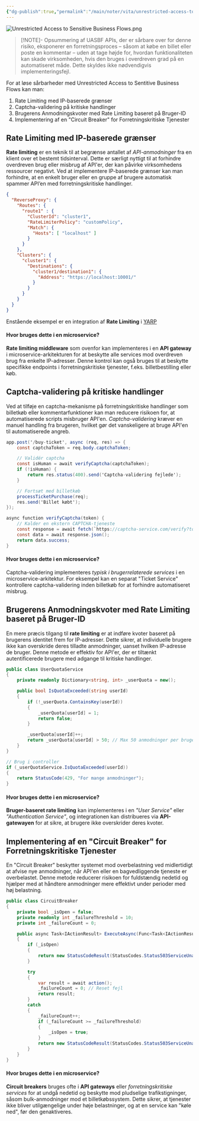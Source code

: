 ```yaml
---
{"dg-publish":true,"permalink":"/main/noter/vita/unrestricted-access-to-sensitive-business-flows/","created":"2024-11-07T09:31:30.120+01:00"}
---
```


![Unrestricted Access to Sensitive Business Flows.png](/img/user/98_Images/Unrestricted%20Access%20to%20Sensitive%20Business%20Flows.png)
> [!NOTE]- Opsummering af UASBF
> APIs, der er sårbare over for denne risiko, eksponerer en forretningsproces – såsom at købe en billet eller poste en kommentar – uden at tage højde for, hvordan funktionaliteten kan skade virksomheden, hvis den bruges i overdreven grad på en automatiseret måde. Dette skyldes ikke nødvendigvis implementeringsfejl.

For at løse sårbarheder med Unrestricted Access to Sentitive Business Flows kan man:
1. Rate Limiting med IP-baserede grænser
2. Captcha-validering på kritiske handlinger
3. Brugerens Anmodningskvoter med Rate Limiting baseret på Bruger-ID
4. Implementering af en "Circuit Breaker" for Forretningskritiske Tjenester

## Rate Limiting med IP-baserede grænser
**Rate limiting** er en teknik til at begrænse antallet af *API-anmodninger* fra en klient over et bestemt tidsinterval. 
Dette er særligt nyttigt til at forhindre overdreven brug eller misbrug af API'er, der kan påvirke virksomhedens ressourcer negativt. Ved at implementere IP-baserede grænser kan man forhindre, at en enkelt bruger eller en gruppe af brugere automatisk spammer API’en med forretningskritiske handlinger.

```json
{
  "ReverseProxy": {
    "Routes": {
      "route1" : {
        "ClusterId": "cluster1",
        "RateLimiterPolicy": "customPolicy",
        "Match": {
          "Hosts": [ "localhost" ]
        }
      }
    },
    "Clusters": {
      "cluster1": {
        "Destinations": {
          "cluster1/destination1": {
            "Address": "https://localhost:10001/"
          }
        }
      }
    }
  }
}
```
Enstående eksempel er en integration af **Rate Limiting** i [YARP](https://microsoft.github.io/reverse-proxy/articles/rate-limiting.html)
#### Hvor bruges dette i en microservice?

**Rate limiting middleware** som ovenfor kan implementeres i en **API gateway** i microservice-arkitekturen for at beskytte alle services mod overdreven brug fra enkelte IP-adresser. Denne kontrol kan også bruges til at beskytte specifikke endpoints i forretningskritiske tjenester, f.eks. billetbestilling eller køb.

## Captcha-validering på kritiske handlinger

Ved at tilføje en captcha-mekanisme på forretningskritiske handlinger som billetkøb eller kommentarfunktioner kan man reducere risikoen for, at automatiserede scripts misbruger API'en. *Captcha-validering* kræver en manuel handling fra brugeren, hvilket gør det vanskeligere at bruge API'en til automatiserede angreb.

```csharp
app.post('/buy-ticket', async (req, res) => {
    const captchaToken = req.body.captchaToken;

    // Validér captcha
    const isHuman = await verifyCaptcha(captchaToken);
    if (!isHuman) {
        return res.status(400).send('Captcha-validering fejlede');
    }

    // Fortsæt med billetkøb
    processTicketPurchase(req);
    res.send('Billet købt');
});

async function verifyCaptcha(token) {
    // Kalder en ekstern CAPTCHA-tjeneste
    const response = await fetch(`https://captcha-service.com/verify?token=${token}`);
    const data = await response.json();
    return data.success;
}
```
#### Hvor bruges dette i en microservice?

Captcha-validering implementeres *typisk i brugerrelaterede services* i en microservice-arkitektur. For eksempel kan en separat "Ticket Service" kontrollere captcha-validering inden billetkøb for at forhindre automatiseret misbrug.

## Brugerens Anmodningskvoter med Rate Limiting baseret på Bruger-ID

En mere præcis tilgang til **rate limiting** er at indføre kvoter baseret på brugerens identitet frem for IP-adresser. Dette sikrer, at individuelle brugere ikke kan overskride deres tilladte anmodninger, uanset hvilken IP-adresse de bruger. Denne metode er effektiv for API'er, der er tiltænkt autentificerede brugere med adgange til kritiske handlinger.

```csharp
public class UserQuotaService
{
    private readonly Dictionary<string, int> _userQuota = new();

    public bool IsQuotaExceeded(string userId)
    {
        if (!_userQuota.ContainsKey(userId))
        {
            _userQuota[userId] = 1;
            return false;
        }

        _userQuota[userId]++;
        return _userQuota[userId] > 50; // Max 50 anmodninger per bruger pr. time
    }
}

// Brug i controller
if (_userQuotaService.IsQuotaExceeded(userId))
{
    return StatusCode(429, "For mange anmodninger");
}
```

#### Hvor bruges dette i en microservice?

**Bruger-baseret rate limiting** kan implementeres i en *"User Service"* eller *"Authentication Service"*, og integrationen kan distribueres via **API-gatewayen** for at sikre, at brugere ikke overskrider deres kvoter.

## Implementering af en "Circuit Breaker" for Forretningskritiske Tjenester

En "Circuit Breaker" beskytter systemet mod overbelastning ved midlertidigt at afvise nye anmodninger, når API'en eller en bagvedliggende tjeneste er overbelastet. Denne metode reducerer risikoen for fuldstændig nedetid og hjælper med at håndtere anmodninger mere effektivt under perioder med høj belastning.
```csharp
public class CircuitBreaker
{
    private bool _isOpen = false;
    private readonly int _failureThreshold = 10;
    private int _failureCount = 0;

    public async Task<IActionResult> ExecuteAsync(Func<Task<IActionResult>> action)
    {
        if (_isOpen)
        {
            return new StatusCodeResult(StatusCodes.Status503ServiceUnavailable);
        }

        try
        {
            var result = await action();
            _failureCount = 0; // Reset fejl
            return result;
        }
        catch
        {
            _failureCount++;
            if (_failureCount >= _failureThreshold)
            {
                _isOpen = true;
            }
            return new StatusCodeResult(StatusCodes.Status503ServiceUnavailable);
        }
    }
}
```

#### Hvor bruges dette i en microservice?

**Circuit breakers** bruges ofte i **API gateways** eller *forretningskritiske services* for at undgå nedetid og beskytte mod pludselige trafikstigninger, såsom bulk-anmodninger mod et billetkøbssystem. Dette sikrer, at tjenester ikke bliver utilgængelige under høje belastninger, og at en service kan "køle ned", før den genaktiveres.